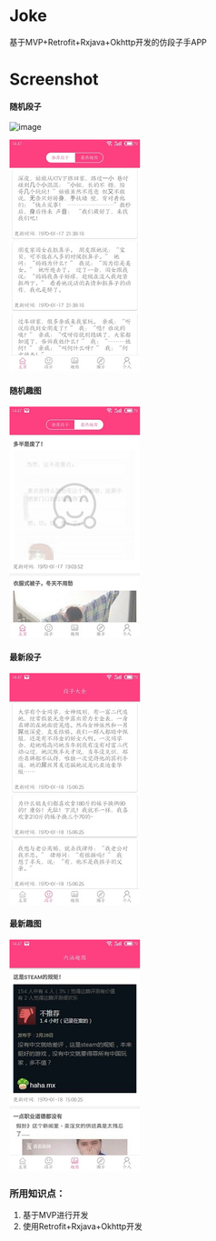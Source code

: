 # Joke
基于MVP+Retrofit+Rxjava+Okhttp开发的仿段子手APP

# Screenshot
#### 随机段子

![image](https://raw.githubusercontent.com/liuling07/SimpleNews/master/screenshot/news.png) 

![image](https://github.com/zhangqi960110/Joke/raw/master/screenshot/textjoke.jpg)

#### 随机趣图

![image](https://github.com/zhangqi960110/Joke/raw/master/screenshot/imagejoke.jpg)
 
#### 最新段子

![image](https://github.com/zhangqi960110/Joke/raw/master/screenshot/newtextjoke.jpg)

#### 最新趣图

![image](https://github.com/zhangqi960110/Joke/raw/master/screenshot/newimagejoke.jpg)


### 所用知识点：
1. 基于MVP进行开发
2. 使用Retrofit+Rxjava+Okhttp开发
